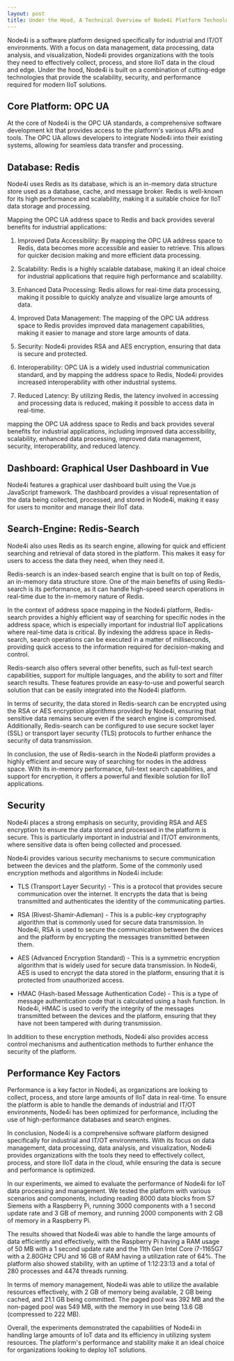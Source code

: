 ```yaml
---
layout: post
title: Under the Hood, A Technical Overview of Node4i Platform Technologies
---
```


Node4i is a software platform designed specifically for industrial and IT/OT environments. With a focus on data management, data processing, data analysis, and visualization, Node4i provides organizations with the tools they need to effectively collect, process, and store IIoT data in the cloud and edge. Under the hood, Node4i is built on a combination of cutting-edge technologies that provide the scalability, security, and performance required for modern IIoT solutions.

## Core Platform: OPC UA

At the core of Node4i is the OPC UA standards, a comprehensive software development kit that provides access to the platform's various APIs and tools. The OPC UA allows developers to integrate Node4i into their existing systems, allowing for seamless data transfer and processing.

## Database: Redis

Node4i uses Redis as its database, which is an in-memory data structure store used as a database, cache, and message broker. Redis is well-known for its high performance and scalability, making it a suitable choice for IIoT data storage and processing.

Mapping the OPC UA address space to Redis and back provides several benefits for industrial applications:

1. Improved Data Accessibility: By mapping the OPC UA address space to Redis, data becomes more accessible and easier to retrieve. This allows for quicker decision making and more efficient data processing.

2. Scalability: Redis is a highly scalable database, making it an ideal choice for industrial applications that require high performance and scalability.

3. Enhanced Data Processing: Redis allows for real-time data processing, making it possible to quickly analyze and visualize large amounts of data.

4. Improved Data Management: The mapping of the OPC UA address space to Redis provides improved data management capabilities, making it easier to manage and store large amounts of data.

5. Security: Node4i provides RSA and AES encryption, ensuring that data is secure and protected.

6. Interoperability: OPC UA is a widely used industrial communication standard, and by mapping the address space to Redis, Node4i provides increased interoperability with other industrial systems.

7. Reduced Latency: By utilizing Redis, the latency involved in accessing and processing data is reduced, making it possible to access data in real-time.

mapping the OPC UA address space to Redis and back provides several benefits for industrial applications, including improved data accessibility, scalability, enhanced data processing, improved data management, security, interoperability, and reduced latency.

## Dashboard: Graphical User Dashboard in Vue

Node4i features a graphical user dashboard built using the Vue.js JavaScript framework. The dashboard provides a visual representation of the data being collected, processed, and stored in Node4i, making it easy for users to monitor and manage their IIoT data.

## Search-Engine: Redis-Search

Node4i also uses Redis as its search engine, allowing for quick and efficient searching and retrieval of data stored in the platform. This makes it easy for users to access the data they need, when they need it.

Redis-search is an index-based search engine that is built on top of Redis, an in-memory data structure store. One of the main benefits of using Redis-search is its performance, as it can handle high-speed search operations in real-time due to the in-memory nature of Redis.

In the context of address space mapping in the Node4i platform, Redis-search provides a highly efficient way of searching for specific nodes in the address space, which is especially important for industrial IIoT applications where real-time data is critical. By indexing the address space in Redis-search, search operations can be executed in a matter of milliseconds, providing quick access to the information required for decision-making and control.

Redis-search also offers several other benefits, such as full-text search capabilities, support for multiple languages, and the ability to sort and filter search results. These features provide an easy-to-use and powerful search solution that can be easily integrated into the Node4i platform.

In terms of security, the data stored in Redis-search can be encrypted using the RSA or AES encryption algorithms provided by Node4i, ensuring that sensitive data remains secure even if the search engine is compromised. Additionally, Redis-search can be configured to use secure socket layer (SSL) or transport layer security (TLS) protocols to further enhance the security of data transmission.

In conclusion, the use of Redis-search in the Node4i platform provides a highly efficient and secure way of searching for nodes in the address space. With its in-memory performance, full-text search capabilities, and support for encryption, it offers a powerful and flexible solution for IIoT applications.

## Security

Node4i places a strong emphasis on security, providing RSA and AES encryption to ensure the data stored and processed in the platform is secure. This is particularly important in industrial and IT/OT environments, where sensitive data is often being collected and processed.

Node4i provides various security mechanisms to secure communication between the devices and the platform. Some of the commonly used encryption methods and algorithms in Node4i include:

- TLS (Transport Layer Security) - This is a protocol that provides secure communication over the internet. It encrypts the data that is being transmitted and authenticates the identity of the communicating parties.

- RSA (Rivest-Shamir-Adleman) - This is a public-key cryptography algorithm that is commonly used for secure data transmission. In Node4i, RSA is used to secure the communication between the devices and the platform by encrypting the messages transmitted between them.

- AES (Advanced Encryption Standard) - This is a symmetric encryption algorithm that is widely used for secure data transmission. In Node4i, AES is used to encrypt the data stored in the platform, ensuring that it is protected from unauthorized access.

- HMAC (Hash-based Message Authentication Code) - This is a type of message authentication code that is calculated using a hash function. In Node4i, HMAC is used to verify the integrity of the messages transmitted between the devices and the platform, ensuring that they have not been tampered with during transmission.

In addition to these encryption methods, Node4i also provides access control mechanisms and authentication methods to further enhance the security of the platform.

## Performance Key Factors

Performance is a key factor in Node4i, as organizations are looking to collect, process, and store large amounts of IIoT data in real-time. To ensure the platform is able to handle the demands of industrial and IT/OT environments, Node4i has been optimized for performance, including the use of high-performance databases and search engines.

In conclusion, Node4i is a comprehensive software platform designed specifically for industrial and IT/OT environments. With its focus on data management, data processing, data analysis, and visualization, Node4i provides organizations with the tools they need to effectively collect, process, and store IIoT data in the cloud, while ensuring the data is secure and performance is optimized.

In our experiments, we aimed to evaluate the performance of Node4i for IoT data processing and management. We tested the platform with various scenarios and components, including reading 8000 data blocks from S7 Siemens with a Raspberry Pi, running 3000 components with a 1 second update rate and 3 GB of memory, and running 2000 components with 2 GB of memory in a Raspberry Pi.

The results showed that Node4i was able to handle the large amounts of data efficiently and effectively, with the Raspberry Pi having a RAM usage of 50 MB with a 1 second update rate and the 11th Gen Intel Core i7-1165G7 with a 2.80GHz CPU and 16 GB of RAM having a utilization rate of 64%. The platform also showed stability, with an uptime of 1:12:23:13 and a total of 280 processes and 4474 threads running.

In terms of memory management, Node4i was able to utilize the available resources effectively, with 2 GB of memory being available, 2 GB being cached, and 21.1 GB being committed. The paged pool was 392 MB and the non-paged pool was 549 MB, with the memory in use being 13.6 GB (compressed to 222 MB).

Overall, the experiments demonstrated the capabilities of Node4i in handling large amounts of IoT data and its efficiency in utilizing system resources. The platform's performance and stability make it an ideal choice for organizations looking to deploy IoT solutions.
